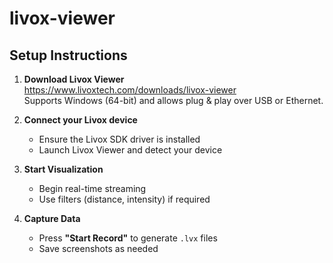 # livox-viewer

## Setup Instructions

1. **Download Livox Viewer**  
   https://www.livoxtech.com/downloads/livox-viewer  
   Supports Windows (64-bit) and allows plug & play over USB or Ethernet.

2. **Connect your Livox device**
   - Ensure the Livox SDK driver is installed
   - Launch Livox Viewer and detect your device

3. **Start Visualization**
   - Begin real-time streaming
   - Use filters (distance, intensity) if required

4. **Capture Data**
   - Press **"Start Record"** to generate `.lvx` files
   - Save screenshots as needed
